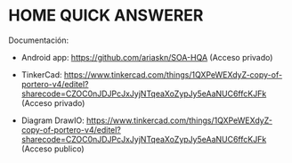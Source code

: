 # HOME QUICK ANSWERER

Documentación:
- Android app: https://github.com/ariaskn/SOA-HQA (Acceso privado)

- TinkerCad: https://www.tinkercad.com/things/1QXPeWEXdyZ-copy-of-portero-v4/editel?sharecode=CZOC0nJDJPcJxJyjNTqeaXoZypJy5eAaNUC6ffcKJFk  (Acceso privado)

- Diagram DrawIO: https://www.tinkercad.com/things/1QXPeWEXdyZ-copy-of-portero-v4/editel?sharecode=CZOC0nJDJPcJxJyjNTqeaXoZypJy5eAaNUC6ffcKJFk (Acceso publico)
